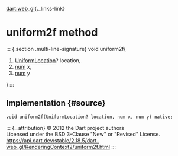 [dart:web\_gl](../../dart-web_gl/dart-web_gl-library){._links-link}

uniform2f method
================

::: {.section .multi-line-signature}
void uniform2f(

1.  [UniformLocation](../uniformlocation-class)? location,
2.  [num](../../dart-core/num-class) x,
3.  [num](../../dart-core/num-class) y

)
:::

Implementation {#source}
--------------

``` {.language-dart data-language="dart"}
void uniform2f(UniformLocation? location, num x, num y) native;
```

::: {._attribution}
© 2012 the Dart project authors\
Licensed under the BSD 3-Clause \"New\" or \"Revised\" License.\
<https://api.dart.dev/stable/2.18.5/dart-web_gl/RenderingContext2/uniform2f.html>
:::

